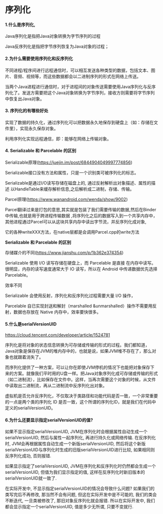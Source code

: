 # 序列化

#### 1.什么是序列化,


Java序列化是指把Java对象转换为字节序列的过程

Java反序列化是指把字节序列恢复为Java对象的过程；



####  2.为什么需要使用序列化和反序列化


   不同进程/程序间进行远程通信时，可以相互发送各种类型的数据，包括文本、图片、音频、视频等，而这些数据都会以二进制序列的形式在网络上传送。

   当两个Java进程进行通信时，对于进程间的对象传送需要使用Java序列化与反序列化了。发送方需要把这个Java对象转换为字节序列，接收方则需要将字节序列中恢复出Java对象。

####  3. 序列化的有哪些好处

实现了数据的持久化，通过序列化可以把数据永久地保存到硬盘上（如：存储在文件里），实现永久保存对象。

利用序列化实现远程通信，即：能够在网络上传输对象。



####  4. Serializable 和 Parcelable 的区别



 Serializable原理(https://juejin.im/post/6844904049997774856)

 Serializable接口没有方法和属性，只是一个识别类可被序列化的标志。


Serializable是通过I/O读写存储在磁盘上的, 通过反射解析出对象描述、属性的描述
以HandleTable来缓存解析信息,之后解析成二进制，存储、传输。


Parcel原理(https://www.wanandroid.com/wenda/show/9002)

Parcel翻译过来是打包的意思,其实就是包装了我们需要传输的数据,然后在Binder中传输,也就是用于跨进程传输数据 ,将序列化之后的数据写入到一个共享内存中，其他进程通过Parcel可以从这块共享内存中读出字节流，并反序列化成对象,

它的各种writeXXX方法，在native层都是会调用Parcel.cpp的write方法


**Serializable 和 Parcelable 的区别**


存储媒介的不同(https://www.jianshu.com/p/1b362e374354)

Serializable 使用 I/O 读写存储在硬盘上，而 Parcelable 是直接 在内存中读写。很明显，内存的读写速度通常大于 IO 读写，所以在 Android 中传递数据优先选择 Parcelable。

效率不同

Serializable 会使用反射，序列化和反序列化过程需要大量 I/O 操作，

Parcelable 自已实现封送和解封（marshalled &unmarshalled）操作不需要用反射，数据也存放在 Native 内存中，效率要快很多。



####  5.什么是serialVersionUID

https://cloud.tencent.com/developer/article/1524781



序列化是将对象的状态信息转换为可存储或传输的形式的过程。我们都知道，Java对象是保存在JVM的堆内存中的，也就是说，如果JVM堆不存在了，那么对象也就跟着消失了。

而序列化提供了一种方案，可以让你在即使JVM停机的情况下也能把对象保存下来的方案。就像我们平时用的U盘一样。把Java对象序列化成可存储或传输的形式（如二进制流），比如保存在文件中。这样，当再次需要这个对象的时候，从文件中读取出二进制流，再从二进制流中反序列化出对象。

虚拟机是否允许反序列化，不仅取决于类路径和功能代码是否一致，一个非常重要的一点是两个类的序列化 ID 是否一致，这个所谓的序列化ID，就是我们在代码中定义的serialVersionUID。


####  6.为什么还要显示指定serialVersionUID的值?

如果不显示指定serialVersionUID, JVM在序列化时会根据属性自动生成一个serialVersionUID, 然后与属性一起序列化, 再进行持久化或网络传输. 在反序列化时, JVM会再根据属性自动生成一个新版serialVersionUID, 然后将这个新版serialVersionUID与序列化时生成的旧版serialVersionUID进行比较, 如果相同则反序列化成功, 否则报错.

如果显示指定了serialVersionUID, JVM在序列化和反序列化时仍然都会生成一个serialVersionUID, 但值为我们显示指定的值, 这样在反序列化时新旧版本的serialVersionUID就一致了.

在实际开发中, 不显示指定serialVersionUID的情况会导致什么问题? 如果我们的类写完后不再修改, 那当然不会有问题, 但这在实际开发中是不可能的, 我们的类会不断迭代, 一旦类被修改了, 那旧对象反序列化就会报错. 所以在实际开发中, 我们都会显示指定一个serialVersionUID, 值是多少无所谓, 只要不变就行.


